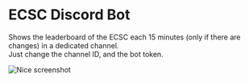 # ECSC Discord Bot
Shows the leaderboard of the ECSC each 15 minutes (only if there are changes) in a dedicated channel.\
Just change the channel ID, and the bot token.

![Nice screenshot](https://files.catbox.moe/jq8orx.png)
